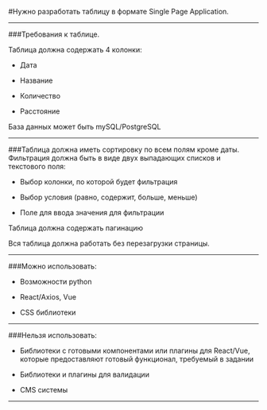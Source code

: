 
#Нужно разработать таблицу в формате Single Page Application.
___

###Требования к таблице.

Таблица должна содержать 4 колонки:

* Дата

* Название

* Количество

* Расстояние

База данных может быть mySQL/PostgreSQL
___

###Таблица должна иметь сортировку по всем полям кроме даты. Фильтрация должна быть в виде двух выпадающих списков и текстового поля:

* Выбор колонки, по которой будет фильтрация

* Выбор условия (равно, содержит, больше, меньше)

* Поле для ввода значения для фильтрации

Таблица должна содержать пагинацию

Вся таблица должна работать без перезагрузки страницы.
___

###Можно использовать:

* Возможности python

* React/Axios, Vue

* CSS библиотеки
___

###Нельзя использовать:

* Библиотеки с готовыми компонентами или плагины для React/Vue, которые предоставляют готовый функционал, требуемый в задании

* Библиотеки и плагины для валидации

* CMS системы
___
